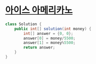 # [아이스 아메리카노](uhttps://school.programmers.co.kr/learn/courses/30/lessons/120819)
```java
class Solution {
    public int[] solution(int money) {
        int[] answer = {0, 0};
        answer[0] = money/5500;
        answer[1] = money%5500;
        return answer;
    }
}
```
